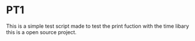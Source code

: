 # PT1
This is a simple test script made to test the print fuction with the time libary this is a open source project.
